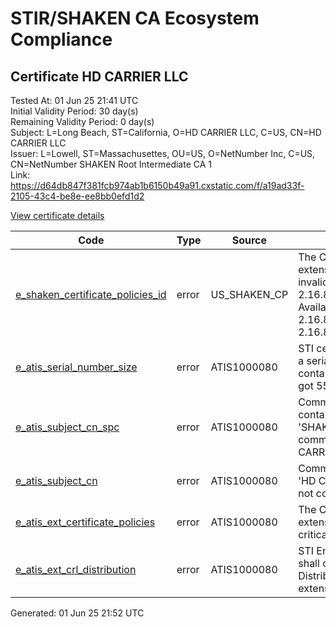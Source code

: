 # STIR/SHAKEN CA Ecosystem Compliance

## Certificate HD CARRIER LLC

Tested At: 01 Jun 25 21:41 UTC\
Initial Validity Period: 30 day(s)\
Remaining Validity Period: 0 day(s)\
Subject: L=Long Beach, ST=California, O=HD CARRIER LLC, C=US, CN=HD CARRIER LLC\
Issuer: L=Lowell, ST=Massachusettes, OU=US, O=NetNumber Inc, C=US, CN=NetNumber SHAKEN Root Intermediate CA 1\
Link: https://d64db847f381fcb974ab1b6150b49a91.cxstatic.com/f/a19ad33f-2105-43c4-be8e-ee8bb0efd1d2

[View certificate details](https://x509.io/?cert=MIICozCCAimgAwIBAgIHSAS3w9XpCzAKBggqhkjOPQQDAjCBjjEwMC4GA1UEAwwnTmV0TnVtYmVyIFNIQUtFTiBSb290IEludGVybWVkaWF0ZSBDQSAxMQswCQYDVQQGEwJVUzEWMBQGA1UECgwNTmV0TnVtYmVyIEluYzELMAkGA1UECwwCVVMxFzAVBgNVBAgMDk1hc3NhY2h1c2V0dGVzMQ8wDQYDVQQHDAZMb3dlbGwwHhcNMjUwNTAyMDAwMDAwWhcNMjUwNTMxMjM1OTU5WjBpMRcwFQYDVQQDDA5IRCBDQVJSSUVSIExMQzELMAkGA1UEBhMCVVMxFzAVBgNVBAoMDkhEIENBUlJJRVIgTExDMRMwEQYDVQQIDApDYWxpZm9ybmlhMRMwEQYDVQQHDApMb25nIEJlYWNoMFkwEwYHKoZIzj0CAQYIKoZIzj0DAQcDQgAEPo6Ilpeoq2M4lxQIZSwmL3STPPaJjZoIEgBbVf%2Bgy1tiyKpJ2T8u4yt5Iv49cfTEq5UO9ceustrdeg2uca6ELaOBlTCBkjAWBggrBgEFBQcBGgQKMAigBhYEMzIxSjAMBgNVHRMBAf8EAjAAMA4GA1UdDwEB%2FwQEAwIHgDAfBgNVHSMEGDAWgBRxL8iC3KjgIuPfoGj5%2BF5chN7lvTAdBgNVHQ4EFgQUTuLkP35u9gOKE%2F6%2BttukUhL%2FDoUwGgYDVR0gAQH%2FBBAwDjAMBgpghkgBhv8JAQEBMAoGCCqGSM49BAMCA2gAMGUCMBe47BQJkubcmxGs9rOzwOg9UsJg%2FgpToKUk%2BhjmKj0GbLdBLmg3wuX3kMJuRCw2RQIxAIRoI240PB6eCQmc292sGLCM%2FNMFXSe7sAAseYEfAyzyY5h7Oy%2FnvEdvjpttxKgdoA%3D%3D)

| Code | Type | Source | Details |
|------|------|--------|---------|
| [e_shaken_certificate_policies_id](../../ISSUES/e_shaken_certificate_policies_id/README.md) | error | US_SHAKEN_CP | The Certificate Policies extension contains an invalid OID value: 2.16.840.1.114569.1.1.1. Available OIDs: 2.16.840.1.114569.1.1.3, 2.16.840.1.114569.1.1.4 |
| [e_atis_serial_number_size](../../ISSUES/e_atis_serial_number_size/README.md) | error | ATIS1000080 | STI certificates shall have a serial number that contains at least 64 bits, got 55 |
| [e_atis_subject_cn_spc](../../ISSUES/e_atis_subject_cn_spc/README.md) | error | ATIS1000080 | Common name shall contain the text string 'SHAKEN 321J', but common name is 'HD CARRIER LLC' |
| [e_atis_subject_cn](../../ISSUES/e_atis_subject_cn/README.md) | error | ATIS1000080 | Common Name attribute 'HD CARRIER LLC' does not contain 'SHAKEN' |
| [e_atis_ext_certificate_policies](../../ISSUES/e_atis_ext_certificate_policies/README.md) | error | ATIS1000080 | The Certificate Policies extension is marked as critical |
| [e_atis_ext_crl_distribution](../../ISSUES/e_atis_ext_crl_distribution/README.md) | error | ATIS1000080 | STI End-Entity certificates shall contain a CRL Distribution Points extension |


Generated: 01 Jun 25 21:52 UTC